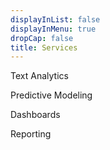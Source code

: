```yaml
---
displayInList: false
displayInMenu: true
dropCap: false
title: Services
---
```


Text Analytics

Predictive Modeling

Dashboards

Reporting
